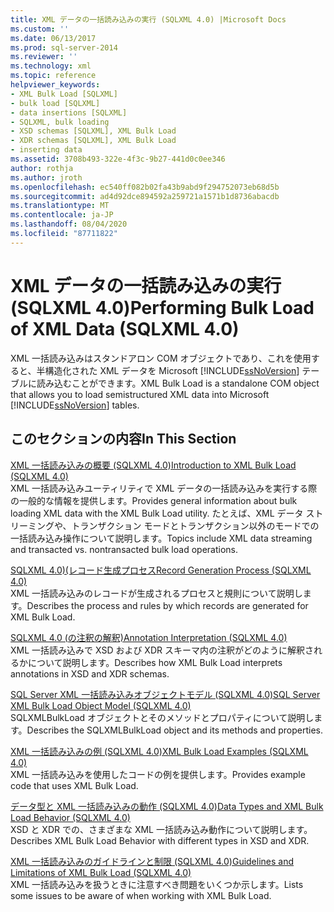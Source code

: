```yaml
---
title: XML データの一括読み込みの実行 (SQLXML 4.0) |Microsoft Docs
ms.custom: ''
ms.date: 06/13/2017
ms.prod: sql-server-2014
ms.reviewer: ''
ms.technology: xml
ms.topic: reference
helpviewer_keywords:
- XML Bulk Load [SQLXML]
- bulk load [SQLXML]
- data insertions [SQLXML]
- SQLXML, bulk loading
- XSD schemas [SQLXML], XML Bulk Load
- XDR schemas [SQLXML], XML Bulk Load
- inserting data
ms.assetid: 3708b493-322e-4f3c-9b27-441d0c0ee346
author: rothja
ms.author: jroth
ms.openlocfilehash: ec540ff082b02fa43b9abd9f294752073eb68d5b
ms.sourcegitcommit: ad4d92dce894592a259721a1571b1d8736abacdb
ms.translationtype: MT
ms.contentlocale: ja-JP
ms.lasthandoff: 08/04/2020
ms.locfileid: "87711822"
---
```

# <a name="performing-bulk-load-of-xml-data-sqlxml-40"></a><span data-ttu-id="f2274-102">XML データの一括読み込みの実行 (SQLXML 4.0)</span><span class="sxs-lookup"><span data-stu-id="f2274-102">Performing Bulk Load of XML Data (SQLXML 4.0)</span></span>
  <span data-ttu-id="f2274-103">XML 一括読み込みはスタンドアロン COM オブジェクトであり、これを使用すると、半構造化された XML データを Microsoft [!INCLUDE[ssNoVersion](../../../includes/ssnoversion-md.md)] テーブルに読み込むことができます。</span><span class="sxs-lookup"><span data-stu-id="f2274-103">XML Bulk Load is a standalone COM object that allows you to load semistructured XML data into Microsoft [!INCLUDE[ssNoVersion](../../../includes/ssnoversion-md.md)] tables.</span></span>  
  
## <a name="in-this-section"></a><span data-ttu-id="f2274-104">このセクションの内容</span><span class="sxs-lookup"><span data-stu-id="f2274-104">In This Section</span></span>  
 [<span data-ttu-id="f2274-105">XML 一括読み込みの概要 &#40;SQLXML 4.0&#41;</span><span class="sxs-lookup"><span data-stu-id="f2274-105">Introduction to XML Bulk Load &#40;SQLXML 4.0&#41;</span></span>](introduction-to-xml-bulk-load-sqlxml-4-0.md)  
 <span data-ttu-id="f2274-106">XML 一括読み込みユーティリティで XML データの一括読み込みを実行する際の一般的な情報を提供します。</span><span class="sxs-lookup"><span data-stu-id="f2274-106">Provides general information about bulk loading XML data with the XML Bulk Load utility.</span></span> <span data-ttu-id="f2274-107">たとえば、XML データ ストリーミングや、トランザクション モードとトランザクション以外のモードでの一括読み込み操作について説明します。</span><span class="sxs-lookup"><span data-stu-id="f2274-107">Topics include XML data streaming and transacted vs. nontransacted bulk load operations.</span></span>  
  
 [<span data-ttu-id="f2274-108">SQLXML 4.0&#41;&#40;レコード生成プロセス</span><span class="sxs-lookup"><span data-stu-id="f2274-108">Record Generation Process &#40;SQLXML 4.0&#41;</span></span>](record-generation-process-sqlxml-4-0.md)  
 <span data-ttu-id="f2274-109">XML 一括読み込みのレコードが生成されるプロセスと規則について説明します。</span><span class="sxs-lookup"><span data-stu-id="f2274-109">Describes the process and rules by which records are generated for XML Bulk Load.</span></span>  
  
 [<span data-ttu-id="f2274-110">SQLXML 4.0 &#40;の注釈の解釈&#41;</span><span class="sxs-lookup"><span data-stu-id="f2274-110">Annotation Interpretation &#40;SQLXML 4.0&#41;</span></span>](annotation-interpretation-sqlxml-4-0.md)  
 <span data-ttu-id="f2274-111">XML 一括読み込みで XSD および XDR スキーマ内の注釈がどのように解釈されるかについて説明します。</span><span class="sxs-lookup"><span data-stu-id="f2274-111">Describes how XML Bulk Load interprets annotations in XSD and XDR schemas.</span></span>  
  
 [<span data-ttu-id="f2274-112">SQL Server XML 一括読み込みオブジェクトモデル &#40;SQLXML 4.0&#41;</span><span class="sxs-lookup"><span data-stu-id="f2274-112">SQL Server XML Bulk Load Object Model &#40;SQLXML 4.0&#41;</span></span>](sql-server-xml-bulk-load-object-model-sqlxml-4-0.md)  
 <span data-ttu-id="f2274-113">SQLXMLBulkLoad オブジェクトとそのメソッドとプロパティについて説明します。</span><span class="sxs-lookup"><span data-stu-id="f2274-113">Describes the SQLXMLBulkLoad object and its methods and properties.</span></span>  
  
 [<span data-ttu-id="f2274-114">XML 一括読み込みの例 &#40;SQLXML 4.0&#41;</span><span class="sxs-lookup"><span data-stu-id="f2274-114">XML Bulk Load Examples &#40;SQLXML 4.0&#41;</span></span>](xml-bulk-load-examples-sqlxml-4-0.md)  
 <span data-ttu-id="f2274-115">XML 一括読み込みを使用したコードの例を提供します。</span><span class="sxs-lookup"><span data-stu-id="f2274-115">Provides example code that uses XML Bulk Load.</span></span>  
  
 [<span data-ttu-id="f2274-116">データ型と XML 一括読み込みの動作 &#40;SQLXML 4.0&#41;</span><span class="sxs-lookup"><span data-stu-id="f2274-116">Data Types and XML Bulk Load Behavior &#40;SQLXML 4.0&#41;</span></span>](data-types-and-xml-bulk-load-behavior-sqlxml-4-0.md)  
 <span data-ttu-id="f2274-117">XSD と XDR での、さまざまな XML 一括読み込み動作について説明します。</span><span class="sxs-lookup"><span data-stu-id="f2274-117">Describes XML Bulk Load Behavior with different types in XSD and XDR.</span></span>  
  
 [<span data-ttu-id="f2274-118">XML 一括読み込みのガイドラインと制限 &#40;SQLXML 4.0&#41;</span><span class="sxs-lookup"><span data-stu-id="f2274-118">Guidelines and Limitations of XML Bulk Load &#40;SQLXML 4.0&#41;</span></span>](guidelines-and-limitations-of-xml-bulk-load-sqlxml-4-0.md)  
 <span data-ttu-id="f2274-119">XML 一括読み込みを扱うときに注意すべき問題をいくつか示します。</span><span class="sxs-lookup"><span data-stu-id="f2274-119">Lists some issues to be aware of when working with XML Bulk Load.</span></span>  
  
  
